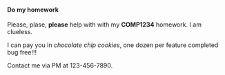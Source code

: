 #### Do my homework
Please, plase, **please** help with with my **COMP1234** homework. I am clueless.

I can pay you in *chocolate chip cookies*, one dozen per feature
completed bug free!!!

Contact me via PM at 123-456-7890.